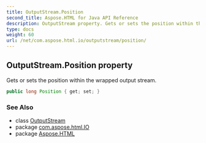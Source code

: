 ```yaml
---
title: OutputStream.Position
second_title: Aspose.HTML for Java API Reference
description: OutputStream property. Gets or sets the position within the wrapped output stream
type: docs
weight: 60
url: /net/com.aspose.html.io/outputstream/position/
---
```

## OutputStream.Position property

Gets or sets the position within the wrapped output stream.

```java
public long Position { get; set; }
```

### See Also

* class [OutputStream](../)
* package [com.aspose.html.IO](../../outputstream/)
* package [Aspose.HTML](../../../)
